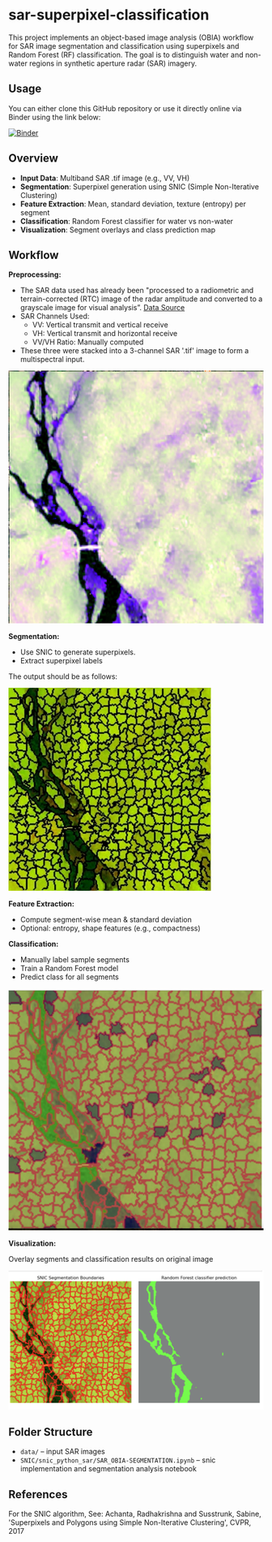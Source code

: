 # sar-superpixel-classification

This project implements an object-based image analysis (OBIA) workflow for SAR image segmentation and classification using superpixels and Random Forest (RF) classification. The goal is to distinguish water and non-water regions in synthetic aperture radar (SAR) imagery.

## Usage
You can either clone this GitHub repository or use it directly online via Binder using the link below:

[![Binder](https://mybinder.org/badge_logo.svg)](https://mybinder.org/v2/gh/Omowonuola-Akintola/sar-superpixel-classification/main?urlpath=%2Fdoc%2Ftree%2FSNIC%2Fsnic_python_sar%2FSAR_OBIA_SEGMENTATION.ipynb)

## Overview

- **Input Data**: Multiband SAR .tif image (e.g., VV, VH)
- **Segmentation**: Superpixel generation using SNIC (Simple Non-Iterative Clustering)
- **Feature Extraction**: Mean, standard deviation, texture (entropy) per segment
- **Classification**: Random Forest classifier for water vs non-water
- **Visualization**: Segment overlays and class prediction map

## Workflow

**Preprocessing:**

- The SAR data used has already been "processed to a radiometric and terrain-corrected (RTC) image of the radar amplitude and converted to a grayscale image for visual analysis”. [Data Source](https://source.coop/nasa/floods)
- SAR Channels Used:
    - VV: Vertical transmit and vertical receive
    - VH: Vertical transmit and horizontal receive
    - VV/VH Ratio: Manually computed
- These three were stacked into a 3-channel SAR '.tif' image to form a multispectral input.

![3 channel SAR](image/readme_img/3band_sar.jpeg)

**Segmentation:**

- Use SNIC to generate superpixels.
- Extract superpixel labels

The output should be as follows:

<p float="center">
  <img src="image/readme_img/sar_snic_500.jpeg" width="400" />
</p>

**Feature Extraction:**

- Compute segment-wise mean & standard deviation
- Optional: entropy, shape features (e.g., compactness)

**Classification:**

- Manually label sample segments
- Train a Random Forest model
- Predict class for all segments

![Classes](image/readme_img/classification.jpeg)

**Visualization:**

Overlay segments and classification results on original image

![Prediction](image/readme_img/prediction.png)

## Folder Structure
- `data/` – input SAR images
- `SNIC/snic_python_sar/SAR_OBIA-SEGMENTATION.ipynb` – snic implementation and segmentation analysis notebook

## References

For the SNIC algorithm, See: Achanta, Radhakrishna and Susstrunk, Sabine, 'Superpixels and Polygons using Simple Non-Iterative Clustering', CVPR, 2017